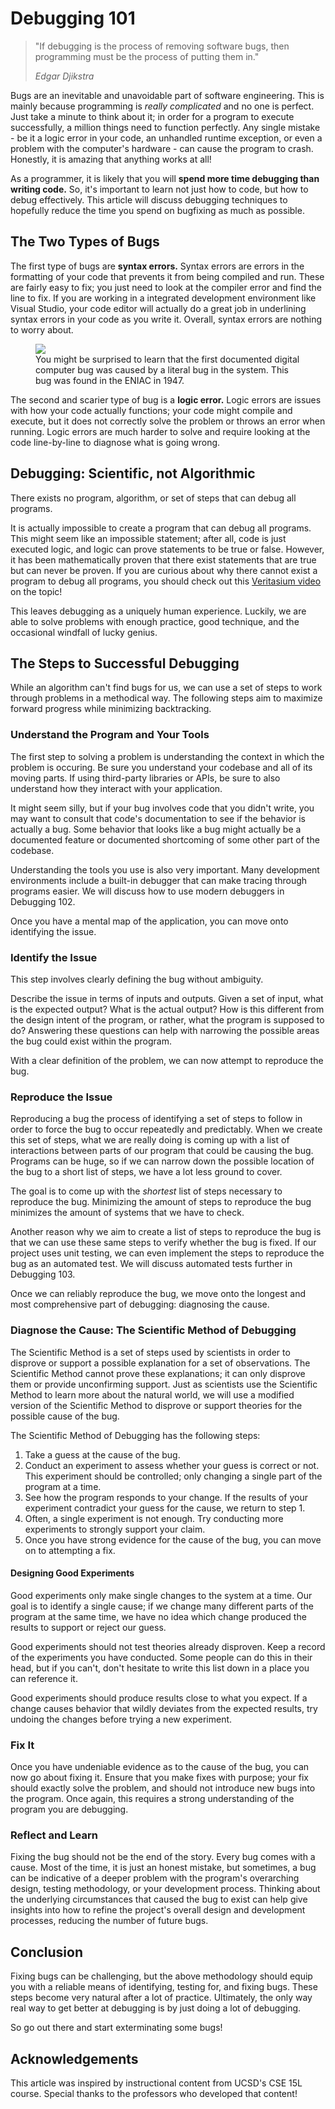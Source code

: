 # Debugging 101

> "If debugging is the process of removing software bugs, then programming must be the process of putting them in."
>
> <cite>Edgar Djikstra</cite>

Bugs are an inevitable and unavoidable part of software engineering. This is mainly because programming is _really complicated_ and no one is perfect. Just take a minute to think about it; in order for a program to execute successfully, a million things need to function perfectly. Any single mistake - be it a logic error in your code, an unhandled runtime exception, or even a problem with the computer's hardware - can cause the program to crash. Honestly, it is amazing that anything works at all!

As a programmer, it is likely that you will **spend more time debugging than writing code.** So, it's important to learn not just how to code, but how to debug effectively. This article will discuss debugging techniques to hopefully reduce the time you spend on bugfixing as much as possible.

## The Two Types of Bugs

The first type of bugs are **syntax errors.** Syntax errors are errors in the formatting of your code that prevents it from being compiled and run. These are fairly easy to fix; you just need to look at the compiler error and find the line to fix. If you are working in a integrated development environment like Visual Studio, your code editor will actually do a great job in underlining syntax errors in your code as you write it. Overall, syntax errors are nothing to worry about.

<figure>
  <img src="https://www.bbvaopenmind.com/wp-content/uploads/2015/11/bug-1024x348.jpeg" />
  <figcaption>You might be surprised to learn that the first documented digital computer bug was caused by a literal bug in the system. This bug was found in the ENIAC in 1947.</figcaption>
</figure>

The second and scarier type of bug is a **logic error.** Logic errors are issues with how your code actually functions; your code might compile and execute, but it does not correctly solve the problem or throws an error when running. Logic errors are much harder to solve and require looking at the code line-by-line to diagnose what is going wrong.




## Debugging: Scientific, not Algorithmic

There exists no program, algorithm, or set of steps that can debug all programs.

It is actually impossible to create a program that can debug all programs. This might seem like an impossible statement; after all, code is just executed logic, and logic can prove statements to be true or false. However, it has been mathematically proven that there exist statements that are true but can never be proven. If you are curious about why there cannot exist a program to debug all programs, you should check out this [Veritasium video](https://www.youtube.com/watch?v=HeQX2HjkcNo) on the topic!

This leaves debugging as a uniquely human experience. Luckily, we are able to solve problems with enough practice, good technique, and the occasional windfall of lucky genius.

## The Steps to Successful Debugging

While an algorithm can't find bugs for us, we can use a set of steps to work through problems in a methodical way. The following steps aim to maximize forward progress while minimizing backtracking.

### Understand the Program and Your Tools

The first step to solving a problem is understanding the context in which the problem is occuring. Be sure you understand your codebase and all of its moving parts. If using third-party libraries or APIs, be sure to also understand how they interact with your application.

It might seem silly, but if your bug involves code that you didn't write, you may want to consult that code's documentation to see if the behavior is actually a bug. Some behavior that looks like a bug might actually be a documented feature or documented shortcoming of some other part of the codebase.

Understanding the tools you use is also very important. Many development environments include a built-in debugger that can make tracing through programs easier. We will discuss how to use modern debuggers in Debugging 102.

Once you have a mental map of the application, you can move onto identifying the issue.

### Identify the Issue

This step involves clearly defining the bug without ambiguity.

Describe the issue in terms of inputs and outputs. Given a set of input, what is the expected output? What is the actual output? How is this different from the design intent of the program, or rather, what the program is supposed to do? Answering these questions can help with narrowing the possible areas the bug could exist within the program.

With a clear definition of the problem, we can now attempt to reproduce the bug.

### Reproduce the Issue

Reproducing a bug the process of identifying a set of steps to follow in order to force the bug to occur repeatedly and predictably. When we create this set of steps, what we are really doing is coming up with a list of interactions between parts of our program that could be causing the bug. Programs can be huge, so if we can narrow down the possible location of the bug to a short list of steps, we have a lot less ground to cover.

The goal is to come up with the _shortest_ list of steps necessary to reproduce the bug. Minimizing the amount of steps to reproduce the bug minimizes the amount of systems that we have to check.

Another reason why we aim to create a list of steps to reproduce the bug is that we can use these same steps to verify whether the bug is fixed. If our project uses unit testing, we can even implement the steps to reproduce the bug as an automated test. We will discuss automated tests further in Debugging 103.

Once we can reliably reproduce the bug, we move onto the longest and most comprehensive part of debugging: diagnosing the cause.

### Diagnose the Cause: The Scientific Method of Debugging

The Scientific Method is a set of steps used by scientists in order to disprove or support a possible explanation for a set of observations. The Scientific Method cannot prove these explanations; it can only disprove them or provide unconfirming support. Just as scientists use the Scientific Method to learn more about the natural world, we will use a modified version of the Scientific Method to disprove or support theories for the possible cause of the bug.

The Scientific Method of Debugging has the following steps:

1. Take a guess at the cause of the bug.
2. Conduct an experiment to assess whether your guess is correct or not. This experiment should be controlled; only changing a single part of the program at a time.
3. See how the program responds to your change. If the results of your experiment contradict your guess for the cause, we return to step 1.
4. Often, a single experiment is not enough. Try conducting more experiments to strongly support your claim.
5. Once you have strong evidence for the cause of the bug, you can move on to attempting a fix.

#### Designing Good Experiments

Good experiments only make single changes to the system at a time. Our goal is to identify a single cause; if we change many different parts of the program at the same time, we have no idea which change produced the results to support or reject our guess.

Good experiments should not test theories already disproven. Keep a record of the experiments you have conducted. Some people can do this in their head, but if you can't, don't hesitate to write this list down in a place you can reference it.

Good experiments should produce results close to what you expect. If a change causes behavior that wildly deviates from the expected results, try undoing the changes before trying a new experiment.

### Fix It

Once you have undeniable evidence as to the cause of the bug, you can now go about fixing it. Ensure that you make fixes with purpose; your fix should exactly solve the problem, and should not introduce new bugs into the program. Once again, this requires a strong understanding of the program you are debugging.


### Reflect and Learn

Fixing the bug should not be the end of the story. Every bug comes with a cause. Most of the time, it is just an honest mistake, but sometimes, a bug can be indicative of a deeper problem with the program's overarching design, testing methodology, or your development process. Thinking about the underlying circumstances that caused the bug to exist can help give insights into how to refine the project's overall design and development processes, reducing the number of future bugs.


## Conclusion

Fixing bugs can be challenging, but the above methodology should equip you with a reliable means of identifying, testing for, and fixing bugs. These steps become very natural after a lot of practice. Ultimately, the only way real way to get better at debugging is by just doing a lot of debugging. 

So go out there and start exterminating some bugs!

## Acknowledgements

This article was inspired by instructional content from UCSD's CSE 15L course. Special thanks to the professors who developed that content!
